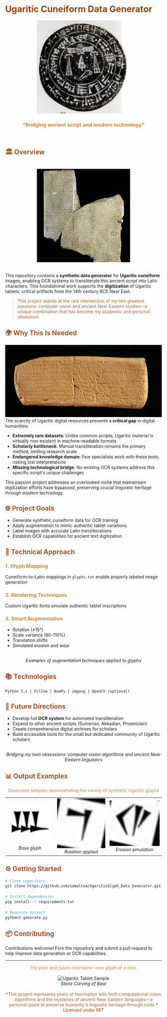 # <span style="color:#8B4513">Ugaritic Cuneiform Data Generator</span>

<div align="center">
  
<img src="assets/seal.png" alt="Ugaritic Cuneiform Icon" width="300" height="300"/>

  
  ### <span style="color:#CD853F">"Bridging ancient script and modern technology"</span>
  <br>
</div>

## <span style="color:#A0522D">🏛️ Overview</span>
<br>
<div align="center">
<img src="assets/slabs.png" alt="Ugaritic Slabs" width="300" height="300">
</div>
<br>

This repository contains a **synthetic data generator** for **Ugaritic cuneiform** images, enabling OCR systems to transliterate this ancient script into Latin characters. This foundational work supports the **digitization** of Ugaritic tablets, critical artifacts from the 14th century BCE Near East.

> <span style="color:#996633">This project stands at the rare intersection of my two greatest passions: computer vision and ancient Near Eastern studies—a unique combination that has become my academic and personal obsession.</span>

## <span style="color:#A0522D">🌍 Why This Is Needed</span><br>
![sample](assets/sample.png)<br>
The scarcity of Ugaritic digital resources presents a **critical gap** in digital humanities:

- **Extremely rare datasets**: Unlike common scripts, Ugaritic material is virtually non-existent in machine-readable formats
- **Scholarly bottleneck**: Manual transliteration remains the primary method, limiting research scale
- **Endangered knowledge domain**: Few specialists work with these texts, risking lost interpretations
- **Missing technological bridge**: No existing OCR systems address this specific script's unique challenges

This passion project addresses an overlooked niche that mainstream digitization efforts have bypassed, preserving crucial linguistic heritage through modern technology.

## <span style="color:#A0522D">🌐 Project Goals</span>

- Generate synthetic cuneiform data for OCR training
- Apply augmentation to mimic authentic tablet variations
- Label images with accurate Latin transliterations
- Establish OCR capabilities for ancient text digitization

## <span style="color:#A0522D">🔬 Technical Approach</span>

### <span style="color:#CD853F">1. Glyph Mapping</span>
Cuneiform-to-Latin mappings in `glyphs.txt` enable properly labeled image generation

### <span style="color:#CD853F">2. Rendering Techniques</span>
Custom Ugaritic fonts simulate authentic tablet inscriptions

### <span style="color:#CD853F">3. Smart Augmentation</span>
- Rotation (±15°)
- Scale variance (90-110%)
- Translation shifts
- Simulated erosion and wear

<div align="center">
  <br>
  <i>Examples of augmentation techniques applied to glyphs</i>
</div>

## <span style="color:#A0522D">📚 Technologies</span>

```
Python 3.x | Pillow | NumPy | imgaug | OpenCV (optional)
```

## <span style="color:#A0522D">🚀 Future Directions</span>

- Develop full **OCR system** for automated transliteration
- Expand to other ancient scripts (Sumerian, Akkadian, Phoenician)
- Create comprehensive digital archives for scholars
- Build accessible tools for the small but dedicated community of Ugaritic scholars

<div align="center">
  
  <br>
  <i>Bridging my twin obsessions: computer vision algorithms and ancient Near Eastern linguistics</i>
</div>

## <span style="color:#A0522D">📊 Output Examples</span>
<div align="center">
  <p><span style="color:#CD853F">Generated samples demonstrating the variety of synthetic Ugaritic glyphs</span></p>
  <table>
    <tr>
      <td align="center">
        <img src="assets/output1.png" alt="Output Example 1" width="250px">
        <br>
        <i>Base glyph</i>
      </td>
      <td align="center">
        <img src="assets/output2.png" alt="Output Example 2" width="250px">
        <br>
        <i>Rotation applied</i>
      </td>
      <td align="center">
        <img src="assets/output3.png" alt="Output Example 3" width="250px">
        <br>
        <i>Erosion simulation</i>
      </td>
    </tr>
  </table>
</div>

## <span style="color:#A0522D">⚙️ Getting Started</span>

```bash
# Clone repository
git clone https://github.com/samaltaa/UgariticGlyph_Data_Generator.git

# Install dependencies
pip install -r requirements.txt

# Generate dataset
python3 generate.py
```

## <span style="color:#A0522D">📦 Contributing</span>

Contributions welcome! Fork the repository and submit a pull request to help improve data generation or OCR capabilities.

---

<div align="center">
  <span style="color:#CD853F"><i>The past and future intertwine—one glyph at a time.</i></span>
  <br><br>
  <img src="https://archaeology.org/wp-content/uploads/2021/06/Ugarit-Baal-Stela-short.jpg" alt="Ugaritic Tablet Sample" height="300" width="300">
  <br>
  <i>Stone Carving of Baal</i>
  <br><br>
  <span style="color:#996633">❝This project represents years of fascination with both computational vision algorithms and the mysteries of ancient Near Eastern languages—a personal quest to preserve humanity's linguistic heritage through code.❞</span>
</div>

<div align="center">
  <span style="color:#8B4513">Licensed under MIT</span>
</div>
